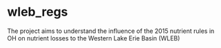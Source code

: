 # wleb_regs
The project aims to understand the influence of the 2015 nutrient rules in OH on nutrient losses to the Western Lake Erie Basin (WLEB)
